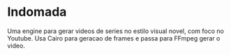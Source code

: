 # Indomada
Uma engine para gerar videos de series no estilo visual novel, com foco no Youtube.
Usa Cairo para geracao de frames e passa para FFmpeg gerar o video.
